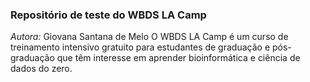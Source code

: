 ### Repositório de teste do WBDS LA Camp

*Autora:* Giovana Santana de Melo
O WBDS LA Camp é um curso de treinamento intensivo gratuito para estudantes de graduação e pós-graduação que têm interesse em aprender bioinformática e ciência de dados do zero.

